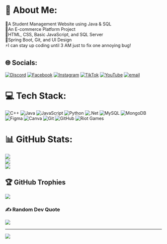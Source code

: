 # 💫 About Me:
🔭A Student Management Website using Java & SQL<br>🤝An E-commerce Platform Project<br>💬HTML, CSS, Basic JavaScript, and SQL Server<br>🌱Spring Boot, Git, and UI Design<br>⚡I can stay up coding until 3 AM just to fix one annoying bug!


## 🌐 Socials:
[![Discord](https://img.shields.io/badge/Discord-%237289DA.svg?logo=discord&logoColor=white)](https://discord.gg/@minhtien2000.) [![Facebook](https://img.shields.io/badge/Facebook-%231877F2.svg?logo=Facebook&logoColor=white)](https://facebook.com/https://www.facebook.com/minh.tien.570810) [![Instagram](https://img.shields.io/badge/Instagram-%23E4405F.svg?logo=Instagram&logoColor=white)](https://instagram.com/https://www.instagram.com/tientaca123/) [![TikTok](https://img.shields.io/badge/TikTok-%23000000.svg?logo=TikTok&logoColor=white)](https://tiktok.com/@https://www.tiktok.com/@tin.nghim.tc?is_from_webapp=1&sender_device=pc) [![YouTube](https://img.shields.io/badge/YouTube-%23FF0000.svg?logo=YouTube&logoColor=white)](https://youtube.com/@https://www.youtube.com/@tienminh7999) [![email](https://img.shields.io/badge/Email-D14836?logo=gmail&logoColor=white)](mailto:minhtien20070@gmail.) 

# 💻 Tech Stack:
![C++](https://img.shields.io/badge/c++-%2300599C.svg?style=for-the-badge&logo=c%2B%2B&logoColor=white) ![Java](https://img.shields.io/badge/java-%23ED8B00.svg?style=for-the-badge&logo=openjdk&logoColor=white) ![JavaScript](https://img.shields.io/badge/javascript-%23323330.svg?style=for-the-badge&logo=javascript&logoColor=%23F7DF1E) ![Python](https://img.shields.io/badge/python-3670A0?style=for-the-badge&logo=python&logoColor=ffdd54) ![.Net](https://img.shields.io/badge/.NET-5C2D91?style=for-the-badge&logo=.net&logoColor=white) ![MySQL](https://img.shields.io/badge/mysql-4479A1.svg?style=for-the-badge&logo=mysql&logoColor=white) ![MongoDB](https://img.shields.io/badge/MongoDB-%234ea94b.svg?style=for-the-badge&logo=mongodb&logoColor=white) ![Figma](https://img.shields.io/badge/figma-%23F24E1E.svg?style=for-the-badge&logo=figma&logoColor=white) ![Canva](https://img.shields.io/badge/Canva-%2300C4CC.svg?style=for-the-badge&logo=Canva&logoColor=white) ![Git](https://img.shields.io/badge/git-%23F05033.svg?style=for-the-badge&logo=git&logoColor=white) ![GitHub](https://img.shields.io/badge/github-%23121011.svg?style=for-the-badge&logo=github&logoColor=white) ![Riot Games](https://img.shields.io/badge/riotgames-D32936.svg?style=for-the-badge&logo=riotgames&logoColor=white)
# 📊 GitHub Stats:
![](https://github-readme-stats.vercel.app/api?username=MinhTien&theme=dark&hide_border=false&include_all_commits=false&count_private=false)<br/>
![](https://nirzak-streak-stats.vercel.app/?user=MinhTien&theme=dark&hide_border=false)<br/>
![](https://github-readme-stats.vercel.app/api/top-langs/?username=MinhTien&theme=dark&hide_border=false&include_all_commits=false&count_private=false&layout=compact)

## 🏆 GitHub Trophies
![](https://github-profile-trophy.vercel.app/?username=MinhTien&theme=radical&no-frame=false&no-bg=true&margin-w=4)

### ✍️ Random Dev Quote
![](https://quotes-github-readme.vercel.app/api?type=horizontal&theme=radical)

---
[![](https://visitcount.itsvg.in/api?id=MinhTien&icon=0&color=0)](https://visitcount.itsvg.in)

<!-- Proudly created with GPRM ( https://gprm.itsvg.in ) -->
